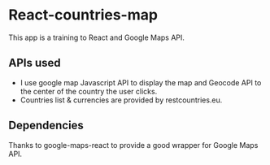 # React-countries-map

This app is a training to React and Google Maps API.

## APIs used

* I use google map Javascript API to display the map and Geocode API to the center of the country the user clicks.
* Countries list & currencies are provided by restcountries.eu.

## Dependencies

Thanks to google-maps-react to provide a good wrapper for Google Maps API.

